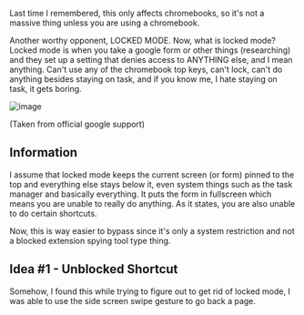Last time I remembered, this only affects chromebooks, so it's not a massive thing unless you are using a chromebook.

Another worthy opponent, LOCKED MODE. Now, what is locked mode?  Locked mode is when you take a google form or other things (researching) and they set up a setting that denies access to ANYTHING else, and I mean anything. Can't use any of the chromebook top keys, can't lock, can't do anything besides staying on task, and if you know me, I hate staying on task, it gets boring.

![image](https://user-images.githubusercontent.com/53088136/135486174-15d2c5b4-9dda-46d1-90b3-d4ae5987d4e6.png)

(Taken from official google support)

## Information
I assume that locked mode keeps the current screen (or form) pinned to the top and everything else stays below it, even system things such as the task manager and basically everything. It puts the form in fullscreen which means you are unable to really do anything. As it states, you are also unable to do certain shortcuts.

Now, this is way easier to bypass since it's only a system restriction and not a blocked extension spying tool type thing.


## Idea #1 - Unblocked Shortcut
Somehow, I found this while trying to figure out to get rid of locked mode, I was able to use the side screen swipe gesture to go back a page.
